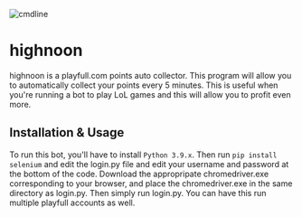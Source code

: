 ![cmdline](https://i.imgur.com/pvSFJho.png)

# highnoon

highnoon is a playfull.com points auto collector. This program will allow you to automatically collect your points every 5 minutes. This is useful when you're running a bot to play LoL games and this will allow you to profit even more.

## Installation & Usage

To run this bot, you'll have to install ```Python 3.9.x```. Then run ```pip install selenium``` and edit the login.py file and edit your username and password at the bottom of the code. Download the appropripate chromedriver.exe corresponding to your browser, and place the chromedriver.exe in the same directory as login.py. Then simply run login.py. You can have this run multiple playfull accounts as well.
